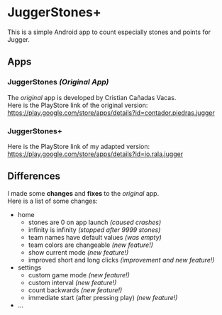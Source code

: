 # JuggerStones+
This is a simple Android app to count especially stones and points for Jugger.

## Apps
### JuggerStones _(Original App)_
The _original_ app is developed by Cristian Cañadas Vacas.<br>
Here is the PlayStore link of the original version:<br>
https://play.google.com/store/apps/details?id=contador.piedras.jugger

### JuggerStones+
Here is the PlayStore link of my adapted version:<br>
https://play.google.com/store/apps/details?id=io.rala.jugger

## Differences
I made some **changes** and **fixes** to the _original_ app.<br>
Here is a list of some changes:
- home
    - stones are 0 on app launch _(caused crashes)_
    - infinity is infinity _(stopped after 9999 stones)_
    - team names have default values _(was empty)_
    - team colors are changeable _(new feature!)_
    - show current mode _(new feature!)_
    - improved short and long clicks _(improvement and new feature!)_
- settings
    - custom game mode _(new feature!)_
    - custom interval _(new feature!)_
    - count backwards _(new feature!)_
    - immediate start (after pressing play) _(new feature!)_
- ...
